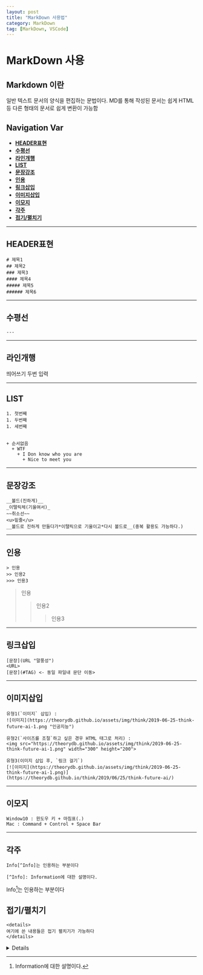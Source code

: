 ```yaml
---
layout: post
title: "MarkDown 사용법"
category: MarkDown
tag: [MarkDown, VSCode]
---
```


# MarkDown 사용

## Markdown 이란
일반 텍스트 문서의 양식을 편집하는 문법이다.
MD를 통해 작성된 문서는 쉽게 HTML등 다른 형태의 문서로 쉽게 변환이 가능함

## Navigation Var
- **[HEADER표현](#HEADER표현)**
- **[수평선](#수평선)**
- **[라인개행](#라인개행)**
- **[LIST](#LIST)**
- **[문장강조](#문장강조)**
- **[인용](#인용)**
- **[링크삽입](#링크삽입)**
- **[이미지삽입](#이미지삽입)**
- **[이모지](#이모지)**
- **[각주](#각주)**
- **[접기/펼치기](#접기/펼치기)**

___

## HEADER표현
```
# 제목1
## 제목2
### 제목3
#### 제목4
##### 제목5
###### 제목6
```

___

## 수평선
```
---
```

___

## 라인개행
띄어쓰기 두번 입력

___

## LIST
```
1. 첫번째
1. 두번째
1. 세번째
  

+ 순서없음
  + WTF
    + I Don know who you are
      + Nice to meet you
```

___

## 문장강조
```
__볼드(진하게)__  
_이탤릭체(기울여서)_    
~~취소선~~  
<u>밑줄</u>  
__볼드로 진하게 만들다가*이탤릭으로 기울이고*다시 볼드로__(중복 활용도 가능하다.)
```

___

## 인용
```
> 인용
>> 인용2
>>> 인용3
```

>인용
>> 인용2
>>> 인용3

___

## 링크삽입
```
[문장](URL "말풍성")  
<URL>  
[문장](#TAG) <- 동일 파일내 문단 이동>
```

___

## 이미지삽입
```
유형1(`이미지` 삽입) :  
![이미지](https://theorydb.github.io/assets/img/think/2019-06-25-think-future-ai-1.png "인공지능")
  
유형2(`사이즈를 조절`하고 싶은 경우 HTML 태그로 처리) :   
<img src="https://theorydb.github.io/assets/img/think/2019-06-25-think-future-ai-1.png" width="300" height="200"> 

유형3(이미지 삽입 후, `링크 걸기`)
[![이미지](https://theorydb.github.io/assets/img/think/2019-06-25-think-future-ai-1.png)](https://theorydb.github.io/think/2019/06/25/think-future-ai/)
```

___

## 이모지
```
Window10 : 윈도우 키 + 마침표(.)
Mac : Command + Control + Space Bar
```

___

## 각주
```
Info[^Info]는 인용하는 부분이다

[^Info]: Information에 대한 설명이다.
```
Info[^Info]는 인용하는 부분이다

[^Info]: Information에 대한 설명이다.


## 접기/펼치기
```
<details>
여기에 쓴 내용들은 접기 펼치기가 가능하다
</details>
```

<details>
여기에 쓴 내용들은 접기 펼치기가 가능하다
</details>